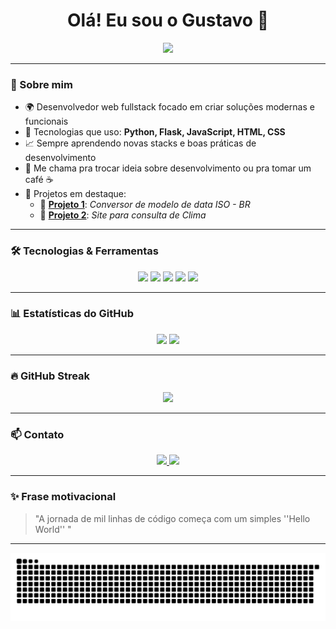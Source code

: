<h1 align="center">Olá! Eu sou o Gustavo 👋</h1>

<p align="center">
  <img src="https://readme-typing-svg.herokuapp.com?color=00F7FF&center=true&vCenter=true&lines=Desenvolvedor+Fullstack+Web;Python+%7C+Flask+%7C+JavaScript;Amante+de+tecnologia+e+código+limpo;Sempre+em+evolução!" />
</p>

---

### 🧠 Sobre mim

- 🌍 Desenvolvedor web fullstack focado em criar soluções modernas e funcionais
- 🧪 Tecnologias que uso: **Python, Flask, JavaScript, HTML, CSS**
- 📈 Sempre aprendendo novas stacks e boas práticas de desenvolvimento
- 💬 Me chama pra trocar ideia sobre desenvolvimento ou pra tomar um café ☕
- 🚀 Projetos em destaque:
  - 🔹 [**Projeto 1**](https://github.com/Saraystein/PROJETO_DATA): _Conversor de modelo de data ISO - BR_
  - 🔹 [**Projeto 2**](https://github.com/Saraystein/clima-alerta): _Site para consulta de Clima_

---

### 🛠️ Tecnologias & Ferramentas

<p align="center">
  <img src="https://cdn.jsdelivr.net/gh/devicons/devicon/icons/python/python-original.svg" width="40"/>
  <img src="https://img.shields.io/badge/Flask-%23000?style=for-the-badge&logo=flask&logoColor=white" />
  <img src="https://cdn.jsdelivr.net/gh/devicons/devicon/icons/javascript/javascript-original.svg" width="40"/>
  <img src="https://cdn.jsdelivr.net/gh/devicons/devicon/icons/html5/html5-original.svg" width="40"/>
  <img src="https://cdn.jsdelivr.net/gh/devicons/devicon/icons/css3/css3-original.svg" width="40"/>
</p>




---

### 📊 Estatísticas do GitHub

<p align="center">
  <img height="180em" src="https://github-readme-stats.vercel.app/api?username=Saraystein&show_icons=true&theme=dracula&include_all_commits=true&count_private=true"/>
  <img height="180em" src="https://github-readme-stats.vercel.app/api/top-langs/?username=Saraystein&layout=compact&langs_count=7&theme=dracula"/>
</p>

---

### 🔥 GitHub Streak

<p align="center">
  <img src="https://streak-stats.demolab.com?user=Saraystein&theme=tokyonight&hide_border=false"/>
</p>

---

### 📫 Contato

<p align="center">
  <a href="(https://www.linkedin.com/in/gustavo-saray-915564366/)" target="_blank">
    <img src="https://img.shields.io/badge/-LinkedIn-0077B5?style=for-the-badge&logo=linkedin&logoColor=white" />
  </a>
  <a href="mailto:gustavosaray2@gmail.com">
    <img src="https://img.shields.io/badge/-Email-EA4335?style=for-the-badge&logo=gmail&logoColor=white" />
  </a>
</p>

---

### ✨ Frase motivacional

> "A jornada de mil linhas de código começa com um simples ''Hello World'' "

---

![snake gif](https://github.com/Saraystein/Saraystein/blob/output/github-contribution-grid-snake.svg)
